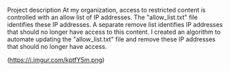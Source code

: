 Project description
At my organization, access to restricted content is controlled with an allow list of IP addresses. The "allow_list.txt" file identifies these IP addresses. 
A separate remove list identifies IP addresses that should no longer have access to this content. 
I created an algorithm to automate updating the "allow_list.txt" file and remove these IP addresses that should no longer have access. 

(https://i.imgur.com/kptfY5m.png)


